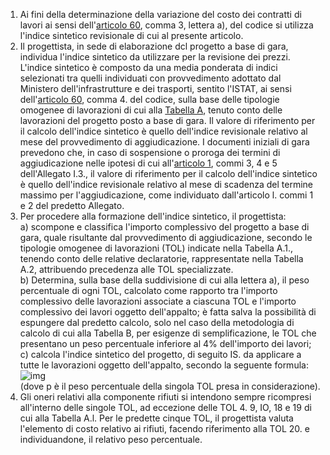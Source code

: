 1. Ai fini della determinazione della variazione del costo dei contratti di lavori ai sensi dell'[articolo 60](/articolo-60/1), comma 3, lettera a), del codice si utilizza l'indice sintetico revisionale di cui al presente articolo.
2. Il progettista, in sede di elaborazione dcl progetto a base di gara, individua l'indice sintetico da utilizzare per la revisione dei prezzi. L'indice sintetico è composto da una media ponderata di indici selezionati tra quelli individuati con provvedimento adottato dal Ministero dell'infrastrutture e dei trasporti, sentito l'ISTAT, ai sensi dell'[articolo 60](/articolo-60/1), comma 4. del codice, sulla base delle tipologie omogenee di lavorazioni di cui alla [Tabella A](/allegato-2.2bis-tabella-A/2), tenuto conto delle lavorazioni del progetto posto a base di gara. Il valore di riferimento per il calcolo dell'indice sintetico è quello dell'indice revisionale relativo al mese del provvedimento di aggiudicazione. I documenti iniziali di gara prevedono che, in caso di sospensione o proroga dei termini di aggiudicazione nelle ipotesi di cui all'[articolo 1](/allegato-1.3-articolo-1/2), commi 3, 4 e 5 dell'Allegato I.3., il valore di riferimento per il calcolo dell'indice sintetico è quello dell'indice revisionale relativo al mese di scadenza del termine massimo per l'aggiudicazione, come individuato dall'articolo l. commi 1 e 2 del predetto Allegato.
3. Per procedere alla formazione dell'indice sintetico, il progettista:<br>a)  scompone e classifica l'importo complessivo del progetto a base di gara, quale risultante dal provvedimento di aggiudicazione, secondo le tipologie omogenee di lavorazioni (TOL) indicate nella Tabella A.1., tenendo conto delle relative declaratorie, rappresentate nella Tabella A.2, attribuendo precedenza alle TOL specializzate.<br>b)  Determina, sulla base della suddivisione di cui alla lettera a), il peso percentuale di ogni TOL, calcolato come rapporto tra l'importo complessivo delle lavorazioni associate a ciascuna TOL e l'importo complessivo dei lavori oggetto dell'appalto; è fatta salva la possibilità di espungere dal predetto calcolo, solo nel caso della metodologia di calcolo di cui alla Tabella B, per esigenze di semplificazione, le TOL che presentano un peso percentuale inferiore al 4% dell'importo dei lavori;<br>c)  calcola l'indice sintetico del progetto, di seguito IS. da applicare a tutte le lavorazioni oggetto dell'appalto, secondo la seguente formula:<br>![img](file:///C:/Users/V8D18~1.MAR/AppData/Local/Temp/msohtmlclip1/01/clip_image002.png) <br>(dove p è il peso percentuale della singola TOL presa in considerazione).
4. Gli oneri relativi alla componente rifiuti si intendono sempre ricompresi all'interno delle singole TOL, ad eccezione delle TOL 4. 9, IO, 18 e 19 di cui alla Tabella A.l. Per le predette cinque TOL, il progettista valuta l'elemento di costo relativo ai rifiuti, facendo riferimento alla TOL 20. e individuandone, il relativo peso percentuale.
